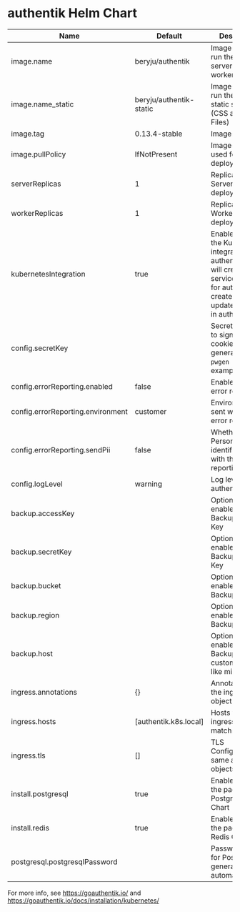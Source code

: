 # authentik Helm Chart

| Name                              | Default                 | Description |
|-----------------------------------|-------------------------|-------------|
| image.name                        | beryju/authentik         | Image used to run the authentik server and worker |
| image.name_static                 | beryju/authentik-static  | Image used to run the authentik static server (CSS and JS Files) |
| image.tag                         | 0.13.4-stable              | Image tag |
| image.pullPolicy                  | IfNotPresent            | Image Pull Policy used for all deployments |
| serverReplicas                    | 1                       | Replicas for the Server deployment |
| workerReplicas                    | 1                       | Replicas for the Worker deployment |
| kubernetesIntegration             | true                    | Enable/disable the Kubernetes integration for authentik. This will create a service account for authentik to create and update outposts in authentik |
| config.secretKey                  |                         | Secret key used to sign session cookies, generate with `pwgen 50 1` for example. |
| config.errorReporting.enabled     | false                   | Enable/disable error reporting |
| config.errorReporting.environment | customer                | Environment sent with the error reporting |
| config.errorReporting.sendPii     | false                   | Whether to send Personally-identifiable data with the error reporting |
| config.logLevel                   | warning                 | Log level of authentik |
| backup.accessKey                  |                         | Optionally enable S3 Backup, Access Key |
| backup.secretKey                  |                         | Optionally enable S3 Backup, Secret Key |
| backup.bucket                     |                         | Optionally enable S3 Backup, Bucket |
| backup.region                     |                         | Optionally enable S3 Backup, Region |
| backup.host                       |                         | Optionally enable S3 Backup, to custom Endpoint like minio |
| ingress.annotations               | {}                      | Annotations for the ingress object |
| ingress.hosts                     | [authentik.k8s.local]    | Hosts which the ingress will match |
| ingress.tls                       | []                      | TLS Configuration, same as Ingress objects |
| install.postgresql                | true                    | Enables/disables the packaged PostgreSQL Chart
| install.redis                     | true                    | Enables/disables the packaged Redis Chart
| postgresql.postgresqlPassword     |                         | Password used for PostgreSQL, generated automatically.

For more info, see https://goauthentik.io/ and https://goauthentik.io/docs/installation/kubernetes/
